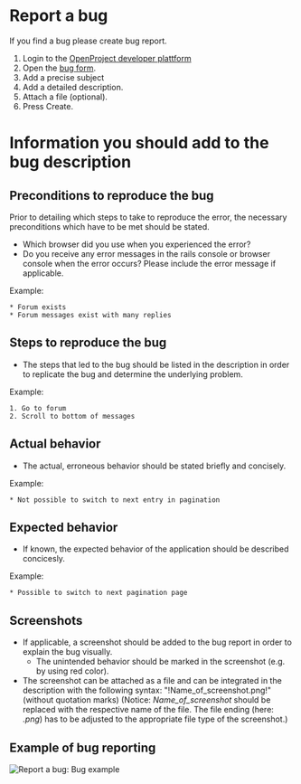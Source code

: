 # Report a bug

If you find a bug please create bug report.

1. Login to the [OpenProject developer plattform](https://community.openproject.com/login)
2. Open the [bug form](https://community.openproject.com/projects/openproject/work_packages/new?type=1).
3. Add a precise subject
3. Add a detailed description.
4. Attach a file (optional).
5. Press Create.


# Information you should add to the bug description

## Preconditions to reproduce the bug

Prior to detailing which steps to take to reproduce the error, the necessary preconditions which have to be met should be stated.
* Which browser did you use when you experienced the error?
* Do you receive any error messages in the rails console or browser console when the error occurs? Please include the error message if applicable.

Example:

```
* Forum exists
* Forum messages exist with many replies
```

## Steps to reproduce the bug

* The steps that led to the bug should be listed in the description in order to replicate the bug and determine the underlying problem.

Example:

```
1. Go to forum
2. Scroll to bottom of messages
```

## Actual behavior

* The actual, erroneous behavior should be stated briefly and concisely.

Example:

```
* Not possible to switch to next entry in pagination
```

## Expected behavior

* If known, the expected behavior of the application should be described concicesly.

Example:

```
* Possible to switch to next pagination page
```

## Screenshots

* If applicable, a screenshot should be added to the bug report in order to explain the bug visually.
  * The unintended behavior should be marked in the screenshot (e.g. by using red color).
* The screenshot can be attached as a file and can be integrated in the description with the following syntax: "!Name_of_screenshot.png!" (without quotation marks)
(Notice: *Name_of_screenshot* should be replaced with the respective name of the file. The file ending (here: *.png*) has to be adjusted to the appropriate file type of the screenshot.)

## Example of bug reporting

![Report a bug: Bug example](http://openproject.org/wp-content/uploads/2014/09/Forum-bug1.png "Report a bug: Bug example")
